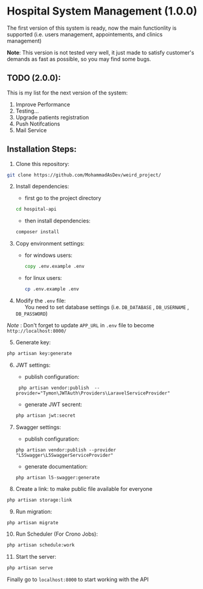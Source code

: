 # Hospital System Management (1.0.0)

The first version of this system is ready, now the main functionlity is supported (i.e. users management, appointements, and clinics management)

__Note__: This version is not tested very well, it just made to satisfy customer's demands as fast as possible, so you may find some bugs.

## TODO (2.0.0):

This is my list for the next version of the system:

1. Improve Performance
2. Testing...
3. Upgrade patients registration
4. Push Notifcations    
5. Mail Service

## Installation Steps:

1. Clone this repository:
```bash
git clone https://github.com/MohammadAsDev/weird_project/
```
2. Install dependencies:
    * first go to the project directory
    ```bash
    cd hospital-api
    ```
    * then install dependencies:
    ```bash
    composer install
    ```

3. Copy environment settings:
    * for windows users:
      ```bat
      copy .env.example .env
      ```
    * for linux users:
      ```bash
      cp .env.example .env
      ```
4. Modify the `.env` file:\
&nbsp;&nbsp;&nbsp;&nbsp;&nbsp;&nbsp;You need to set database settings (i.e. `DB_DATABASE` , `DB_USERNAME` , `DB_PASSWORD`)

*Note* : Don't forget to update `APP_URL` in `.env` file to become `http://localhost:8000/`

5. Generate key:
```bash
php artisan key:generate
```

6. JWT settings:
    * publish configuration:
    ```
     php artisan vendor:publish  --provider="Tymon\JWTAuth\Providers\LaravelServiceProvider"
    ``` 
    * generate JWT secrent:
    ```bash
    php artisan jwt:secret
    ```

7. Swagger settings:
    * publish configuration:
    ```
    php artisan vendor:publish --provider "L5Swagger\L5SwaggerServiceProvider"
    ```
    * generate documentation:
    ```	
    php artisan l5-swagger:generate
    ```

8. Create a link: to make public file available for everyone
```bash
php artisan storage:link
```

9. Run migration:
```bash
php artisan migrate
```

10. Run Scheduler (For Crono Jobs):
```bash
php artisan schedule:work
```

11. Start the server:
```bash
php artisan serve
```

Finally go to `localhost:8000` to start working with the API
